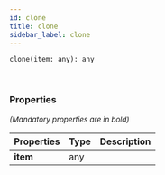 ```yaml
---
id: clone
title: clone
sidebar_label: clone
---
```


```tsx
clone(item: any): any
```
<br/>



### Properties

<font size="2"><i>(Mandatory properties are in bold)</i></font>

| Properties | Type | Description |
| --------- | ---- | ----------- |
| **item** | any |  |
